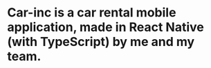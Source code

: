 # Car-inc is a car rental mobile application, made in React Native (with TypeScript) by me and my team.

